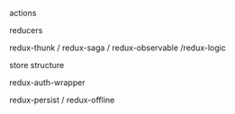 actions

reducers

redux-thunk / redux-saga / redux-observable /redux-logic

store structure

redux-auth-wrapper

redux-persist / redux-offline

